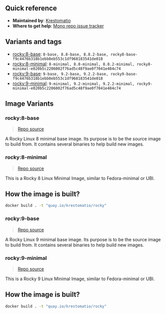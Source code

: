 ## Quick reference
- **Maintained by**:
[Krestomatio](https://github.com/krestomatio)
- **Where to get help**:
[Mono repo issue tracker](https://github.com/krestomatio/container_builder/issues)

## Variants and tags
- [rocky:8-base](#rocky8-base): `8-base, 8.8-base, 8.8.2-base, rocky8-base-f9c4476b318b1ebb0eb553c1df968183541de018`
- [rocky:8-minimal](#rocky8-minimal): `8-minimal, 8.8-minimal, 8.8.2-minimal, rocky8-minimal-e020b5c2206002f76ad5c48f9ae0f7041e484c74`
- [rocky:9-base](#rocky9-base): `9-base, 9.2-base, 9.2.2-base, rocky9-base-f9c4476b318b1ebb0eb553c1df968183541de018`
- [rocky:9-minimal](#rocky9-minimal): `9-minimal, 9.2-minimal, 9.2.2-minimal, rocky9-minimal-e020b5c2206002f76ad5c48f9ae0f7041e484c74`


## Image Variants
### rocky:8-base
> [Repo source](https://github.com/krestomatio/container_builder/tree/master/rocky/rocky8-base)

A Rocky Linux 8 minimal base image. Its purpose is to be the source image to build from. It contains several binaries to help build new images.

### rocky:8-minimal
> [Repo source](https://github.com/krestomatio/container_builder/tree/master/rocky/rocky8-minimal)

This is a Rocky 8 Linux Minimal Image, similar to Fedora-minimal or UBI.

## How the image is built?
```bash
docker build . -t "quay.io/krestomatio/rocky"
```

### rocky:9-base
> [Repo source](https://github.com/krestomatio/container_builder/tree/master/rocky/rocky9-base)

A Rocky Linux 9 minimal base image. Its purpose is to be the source image to build from. It contains several binaries to help build new images.

### rocky:9-minimal
> [Repo source](https://github.com/krestomatio/container_builder/tree/master/rocky/rocky9-minimal)

This is a Rocky 9 Linux Minimal Image, similar to Fedora-minimal or UBI.

## How the image is built?
```bash
docker build . -t "quay.io/krestomatio/rocky"
```

